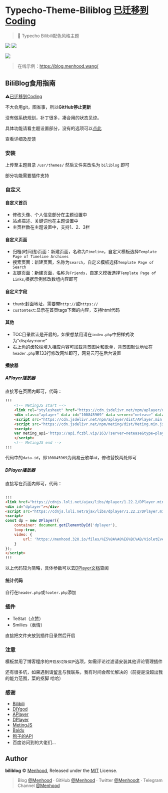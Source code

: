 # Typecho-Theme-Biliblog [已迁移到Coding](https://dev.tencent.com/u/Menhood/p/Typecho-Theme-BiliBlog/git)
> 🍻 Typecho Bilibili配色风格主题

![](https://img.shields.io/badge/Typecho-1.1-orange.svg)
![](https://img.shields.io/badge/Biliblog-1.0.3-blue.svg)

![](https://i.loli.net/2019/01/03/5c2d6ecfd0dd3.jpg)

> 在线示例：https://blog.menhood.wang/

## BiliBlog食用指南

⚠[已迁移到Coding](https://dev.tencent.com/u/Menhood/p/Typecho-Theme-BiliBlog/git)

不大会用git，图省事，所以**GitHub停止更新**

没有做系统规划，补丁很多，凑合用的状态见谅。

具体功能请看主题设置部分，没有的选项可以[点此](https://blog.menhood.wang/archives/BiliBlog.html)

查看详细及反馈

### 安装
上传至主题目录 `/usr/themes/` 然后文件夹改名为 `biliblog` 即可

部分功能需要插件支持

### 自定义
#### 自定义首页
* 修改头像、个人信息部分在主题设置中
* 站点描述、关键词也在主题设置中
* 主页栏数在主题设置中，支持1、2、3栏

#### 自定义页面
* 归档(时间线)页面：新建页面，名称为`Timeline`，自定义模板选择`Template Page of Timeline Archives`
* 搜索页面：新建页面，名称为`search`，自定义模板选择`Template Page of Search`
* 友链页面：新建页面，名称为`Friends`，自定义模板选择`Template Page of Links`,根据示例修改数组内容即可

#### 自定义字段
* `thumb`:封面地址，需要带`http://`或`https://`
* `customtext`:显示在首页tags下面的内容，支持html代码
#### 其他
* TOC目录默认是开启的，如果想禁用请在`index.php`中把样式改为"display:none"
* 右上角的齿轮栏填入相应内容可加载背景图片和歌单，背景图默认地址在`header.php`第133行修改网址即可，网易云可在后台设置
#### 播放器
##### APlayer播放器
直接写在页面内即可，代码：
```html
!!!
    <!-- MetingJS start -->
    <link rel="stylesheet" href="https://cdn.jsdelivr.net/npm/aplayer/dist/APlayer.min.css">
    <div class="aplayer" data-id="100845969" data-server="netease" data-type="playlist" data-autoplay="false" data-volume="0.6" id="fixedap"></div>
    <script src="https://cdn.jsdelivr.net/npm/aplayer/dist/APlayer.min.js"></script>
    <script src="https://cdn.jsdelivr.net/npm/meting/dist/Meting.min.js"></script>
    <script>
    var meting_api='https://api.fczbl.vip/163/?server=netease&type=playlist&id=100845969';
    </script>
    <!-- MetingJS end -->
!!!
```
代码中的`data-id`，即`100845969`为网易云歌单id，修改替换两处即可
##### DPlayer播放器
直接写在页面内即可，代码：
```html

!!!
<link href="https://cdnjs.loli.net/ajax/libs/dplayer/1.22.2/DPlayer.min.css" rel="stylesheet">
<div id="dplayer"></div>
<script src="https://cdnjs.loli.net/ajax/libs/dplayer/1.22.2/DPlayer.min.js"></script>
<script>
const dp = new DPlayer({
    container: document.getElementById('dplayer'),
    loop:true,
    video: {
        url: 'https://menhood.320.io/files/%E5%8A%A8%E6%BC%AB/VioletEvergarden/%E3%82%A2%E3%83%8B%E3%83%A1%E3%80%8E%E3%83%B4%E3%82%A1%E3%82%A4%E3%82%AA%E3%83%AC%E3%83%83%E3%83%88%E3%83%BB%E3%82%A8%E3%83%B4%E3%82%A1%E3%83%BC%E3%82%AC%E3%83%BC%E3%83%87%E3%83%B3%E3%80%8FPV%E7%AC%AC2%E5%BC%BE.mp4'
    }
});
</script>
!!!

```
以上代码较为简略，具体参数可以去[DPlayer文档](http://dplayer.js.org/#/zh-Hans/?id=%E5%8F%82%E6%95%B0)查阅
#### 统计代码
自行在`header.php`或`footer.php`添加

### 插件

* TeStat（点赞）
* Smilies（表情）

直接把文件夹放到插件目录然后开启

### 注意
模板禁用了博客程序的`开启反垃圾保护`选项，如需评论过滤请安装其他评论管理插件

还有很多坑，如果遇到请[留言](https://blog.menhood.wang/archives/BiliBlog.html#comments)与我联系，我有时间会帮忙解决的（前提是没超出我的能力范围，菜的抠脚 哈哈）

### 感谢
* [Bilibili](https://t.bilibili.com)
* [DIYgod](https://github.com/DIYgod)
* [APlayer](http://aplayer.js.org)
* [DPlayer](http://dplayer.js.org)
* [MetingJS](https://github.com/metowolf/MetingJS)
* [Baidu](https://www.baidu.com)
* [狗子的API](https://api.fczbl.vip/)
* 百度访问到的大佬们...

## Author

**biliblog** © [Menhood](https://github.com/menhood), Released under the [MIT](./LICENSE) License.<br>

> Blog [@Menhood](https://menhood.wang) · GitHub [@Menhood](https://github.com/Menhood) · Twitter [@Menhoodt](https://twitter.com/menhoodt) · Telegram Channel [@Menhood](https://t.me/Menhood)
